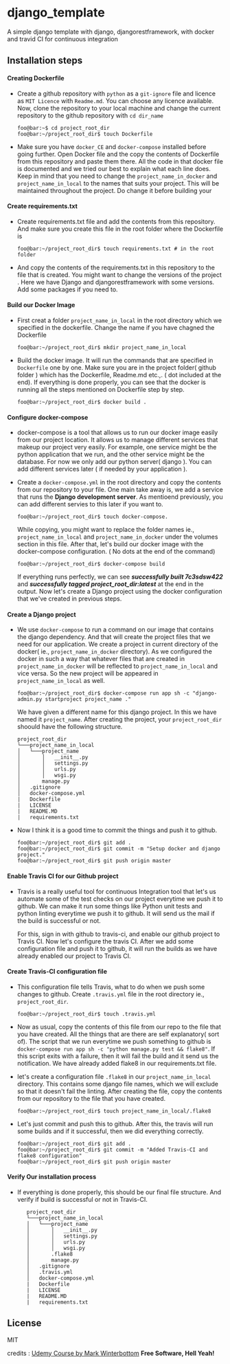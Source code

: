 # django_template
A simple django template with django, djangorestframework, with docker and travid CI for continuous integration

## Installation steps
#### Creating Dockerfile
- Create a github repository with `python` as a `git-ignore` file and licence as `MIT Licence` with `Readme.md`. You can choose any licence available. Now, clone the repository to your local machine and change the current repository to the github repository with `cd dir_name` 

    ```console    
    foo@bar:~$ cd project_root_dir 
    foo@bar:~/project_root_dir$ touch Dockerfile
    ```

- Make sure you have `docker_CE` and `docker-compose` installed before going further.  Open Docker file and the copy the contents of Dockerfile from this repository and paste them there. All the code in that docker file is documented and we tried our best to explain what each line does. Keep in mind that you need to change the `project_name_in_docker` and `project_name_in_local` to the names that suits your project. This will be maintained throughout the project. Do change it before building your 

#### Create requirements.txt
- Create requirements.txt file and add the contents from this repository. And make sure you create this file in the root folder where the Dockerfile is 
    ```console
    foo@bar:~/project_root_dir$ touch requirements.txt # in the root folder
    ```
- And copy the contents of the requirements.txt in this repository to the file that is created. You might want to change the versions of the project . Here we have Django and djangorestframework with some versions. Add some packages if you need to.

#### Build our Docker Image
- First creat a folder `project_name_in_local`  in the root directory which we specified in the dockerfile. Change the name if you have chagned the Dockerfile
    ```console 
    foo@bar:~/project_root_dir$ mkdir project_name_in_local
    ```
- Build the docker image. It will run the commands that are specified in `Dockerfile` one by one. Make sure you are in the project folder( github folder ) which has the Dockerfile, Readme.md etc.,. ( dot included at the end). If everything is done properly, you can see that the docker is running all the steps mentioned on Dockerfile step by step.
    ```console
    foo@bar:~/project_root_dir$ docker build .
    ```
#### Configure docker-compose
- docker-compose is a tool that allows us to run our docker image easily from our project location. It allows us to manage different services that makeup our project very easily. For example, one service might be the python application that we run, and the other service might be the database. For now we only add our python server( django ). You can add different services later ( if needed by your application ).

- Create a `docker-compose.yml` in the root directory and copy the contents from our repository to your file. One main take away is, we add a service that runs the __Django development server__.  As mentioend previously, you can add different servies to this later if you want to.
    
    ```console
    foo@bar:~/project_root_dir$ touch docker-compose.
    ```
    While copying, you might want to replace the folder names ie., `project_name_in_local` and `project_name_in_docker` under the volumes section in this file. After that, let's build our docker image with the docker-compose configuration. ( No dots at the end of the command)
    ```console
    foo@bar:~/project_root_dir$ docker-compose build
    ```
    If everything runs perfectly, we can see ___successfully built 7c3sdsw422___ and ___successfully tagged project_root_dir:latest___ at the end in the output. Now let's create a Django project using the docker configuration that we've created in previous steps.
#### Create a Django project
- We use `docker-compose` to run a command on our image that contains the django dependency. And that will create the project files that we need for our application. We create a project in current directory of the docker( ie., `project_name_in_docker` directory). As we configured the docker in such a way that whatever files that are created in `project_name_in_docker` will be reflected to `project_name_in_local` and vice versa. So the new project will be appeared in `project_name_in_local` as well. 

    ```console
    foo@bar:~/project_root_dir$ docker-compose run app sh -c "django-admin.py startproject project_name ."
    ```
    We have given a different name for this django project. In this we have named it `project_name`. After creating the project, your `project_root_dir` shoould have the following structure.
    ```
    project_root_dir
    └───project_name_in_local
    │   └───project_name
    │       │   __init__.py
    │       │   settings.py
    │       │   urls.py
    │       │   wsgi.py
    │       manage.py
    │   .gitignore
    │   docker-compose.yml
    |   Dockerfile
    |   LICENSE
    |   README.MD
    |   requirements.txt
    ```
- Now I think it is a good time to commit the things and push it to github.
    ```console
    foo@bar:~/project_root_dir$ git add .
    foo@bar:~/project_root_dir$ git commit -m "Setup docker and django project."
    foo@bar:~/project_root_dir$ git push origin master
    ```
#### Enable Travis CI for our Github project
- Travis is a really useful tool for continuous Integration tool that let's us automate some of the test checks on our project everytime we push it to github. We can make it run some things like Python unit tests and python linting everytime we push it to github. It will send us the mail if the build is successful or not. 
    
    For this, sign in with github to travis-ci, and enable our github project to Travis CI.  Now let's configure the travis CI. After we add some configuration file and push it to github, it will run the builds as we have already enabled our project to Travis CI.

#### Create Travis-CI configuration file 
- This configuration file tells Travis, what to do when we push some changes to github. Create `.travis.yml` file in the root directory ie., `project_root_dir`.
    ```console
    foo@bar:~/project_root_dir$ touch .travis.yml
    ```
- Now as usual, copy the contents of this file from our repo to the file that you have created. All the things that are there are self explanatory( sort of). The script that we run everytime we push something to github is ```docker-compose run app sh -c "python manage.py test && flake8"```. If this script exits with a failure, then it will fail the build and it send us the notification. We have already added flake8 in our requirements.txt file.

- let's create a configuration file ```.flake8``` in our ```project_name_in_local``` directory. This contains some django file names, which we will exclude so that it doesn't fail the linting. After creating the file, copy the contents from our repository to the file that you have created.
    ```console
    foo@bar:~/project_root_dir$ touch project_name_in_local/.flake8
    ```
- Let's just commit and push this to github. After this, the travis will run some builds and if it successful, then we did everything correctly.
     ```console
    foo@bar:~/project_root_dir$ git add .
    foo@bar:~/project_root_dir$ git commit -m "Added Travis-CI and flake8 configuration"
    foo@bar:~/project_root_dir$ git push origin master
    ```
#### Verify Our installation process
- If everything is done properly, this should be our final file structure. And verify if build is successful or not in Travis-CI.

     ```
        project_root_dir
        └───project_name_in_local
        │   └───project_name
        │       │   __init__.py
        │       │   settings.py
        │       │   urls.py
        │       │   wsgi.py
        │       .flake8
        │       manage.py
        │   .gitignore
        │   .travis.yml
        │   docker-compose.yml
        |   Dockerfile
        |   LICENSE
        |   README.MD
        |   requirements.txt
    ```


License
----

MIT

credits : [Udemy Course by  Mark Winterbottom](https://www.udemy.com/django-python-advanced/) 
**Free Software, Hell Yeah!**
